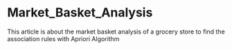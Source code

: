# Market_Basket_Analysis
This article is about the market basket analysis of a grocery store to find the association rules with Apriori Algorithm

